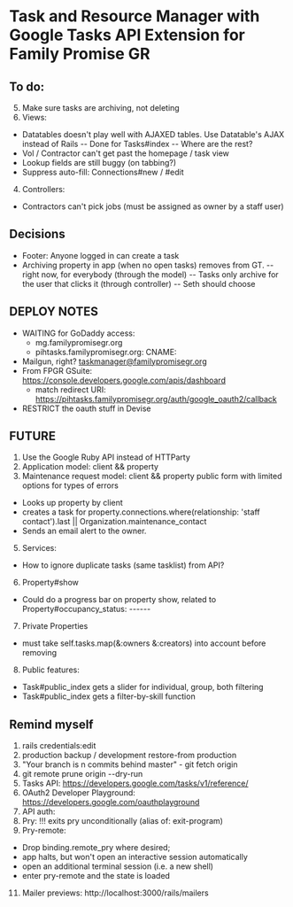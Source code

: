 # Task and Resource Manager with Google Tasks API Extension for Family Promise GR

## To do:
5. Make sure tasks are archiving, not deleting
6. Views:
  - Datatables doesn't play well with AJAXED tables. Use Datatable's AJAX instead of Rails
    -- Done for Tasks#index
    -- Where are the rest?
  - Vol / Contractor can't get past the homepage / task view
  - Lookup fields are still buggy (on tabbing?)
  - Suppress auto-fill: Connections#new / #edit

4. Controllers:
  - Contractors can't pick jobs (must be assigned as owner by a staff user)

## Decisions
- Footer: Anyone logged in can create a task
- Archiving property in app (when no open tasks) removes from GT.
  -- right now, for everybody (through the model)
  -- Tasks only archive for the user that clicks it (through controller)
  -- Seth should choose

## DEPLOY NOTES
- WAITING for GoDaddy access:
  - mg.familypromisegr.org
  - pihtasks.familypromisegr.org: CNAME:
- Mailgun, right? taskmanager@familypromisegr.org
- From FPGR GSuite: https://console.developers.google.com/apis/dashboard
  - match redirect URI: https://pihtasks.familypromisegr.org/auth/google_oauth2/callback
- RESTRICT the oauth stuff in Devise

## FUTURE
1. Use the Google Ruby API instead of HTTParty
2. Application model: client && property
3. Maintenance request model: client && property public form with limited options for types of errors
  - Looks up property by client
  - creates a task for property.connections.where(relationship: 'staff contact').last || Organization.maintenance_contact
  - Sends an email alert to the owner.
5. Services:
  - How to ignore duplicate tasks (same tasklist) from API?
6. Property#show
  - Could do a progress bar on property show, related to Property#occupancy_status: *--*--*--*
7. Private Properties
  - must take self.tasks.map(&:owners &:creators) into account before removing
8. Public features:
  - Task#public_index gets a slider for individual, group, both filtering
  - Task#public_index gets a filter-by-skill function

## Remind myself
1. rails credentials:edit
2. production backup / development restore-from production
3. "Your branch is n commits behind master" - git fetch origin
4. git remote prune origin --dry-run
5. Tasks API: https://developers.google.com/tasks/v1/reference/
6. OAuth2 Developer Playground: https://developers.google.com/oauthplayground
7. API auth:
8. Pry: !!! exits pry unconditionally (alias of: exit-program)
9. Pry-remote:
  - Drop binding.remote_pry where desired;
  - app halts, but won't open an interactive session automatically
  - open an additional terminal session (i.e. a new shell)
  - enter pry-remote and the state is loaded
11. Mailer previews: http://localhost:3000/rails/mailers
